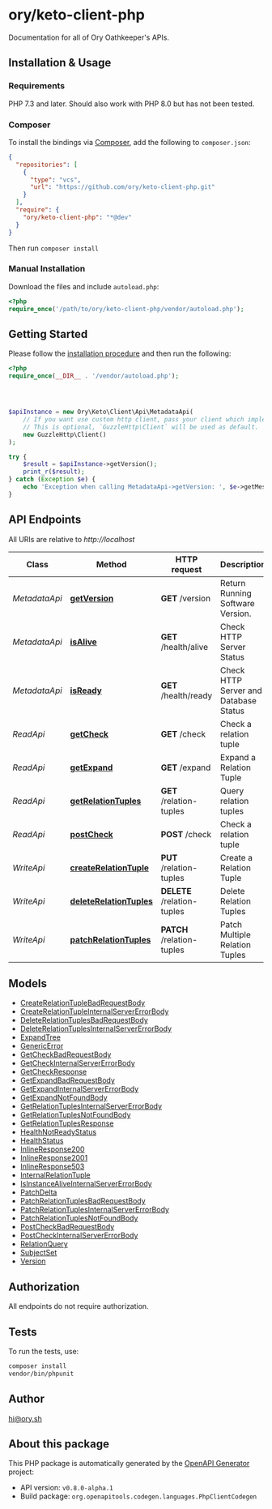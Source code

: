 # ory/keto-client-php

Documentation for all of Ory Oathkeeper's APIs.



## Installation & Usage

### Requirements

PHP 7.3 and later.
Should also work with PHP 8.0 but has not been tested.

### Composer

To install the bindings via [Composer](https://getcomposer.org/), add the following to `composer.json`:

```json
{
  "repositories": [
    {
      "type": "vcs",
      "url": "https://github.com/ory/keto-client-php.git"
    }
  ],
  "require": {
    "ory/keto-client-php": "*@dev"
  }
}
```

Then run `composer install`

### Manual Installation

Download the files and include `autoload.php`:

```php
<?php
require_once('/path/to/ory/keto-client-php/vendor/autoload.php');
```

## Getting Started

Please follow the [installation procedure](#installation--usage) and then run the following:

```php
<?php
require_once(__DIR__ . '/vendor/autoload.php');




$apiInstance = new Ory\Keto\Client\Api\MetadataApi(
    // If you want use custom http client, pass your client which implements `GuzzleHttp\ClientInterface`.
    // This is optional, `GuzzleHttp\Client` will be used as default.
    new GuzzleHttp\Client()
);

try {
    $result = $apiInstance->getVersion();
    print_r($result);
} catch (Exception $e) {
    echo 'Exception when calling MetadataApi->getVersion: ', $e->getMessage(), PHP_EOL;
}

```

## API Endpoints

All URIs are relative to *http://localhost*

Class | Method | HTTP request | Description
------------ | ------------- | ------------- | -------------
*MetadataApi* | [**getVersion**](docs/Api/MetadataApi.md#getversion) | **GET** /version | Return Running Software Version.
*MetadataApi* | [**isAlive**](docs/Api/MetadataApi.md#isalive) | **GET** /health/alive | Check HTTP Server Status
*MetadataApi* | [**isReady**](docs/Api/MetadataApi.md#isready) | **GET** /health/ready | Check HTTP Server and Database Status
*ReadApi* | [**getCheck**](docs/Api/ReadApi.md#getcheck) | **GET** /check | Check a relation tuple
*ReadApi* | [**getExpand**](docs/Api/ReadApi.md#getexpand) | **GET** /expand | Expand a Relation Tuple
*ReadApi* | [**getRelationTuples**](docs/Api/ReadApi.md#getrelationtuples) | **GET** /relation-tuples | Query relation tuples
*ReadApi* | [**postCheck**](docs/Api/ReadApi.md#postcheck) | **POST** /check | Check a relation tuple
*WriteApi* | [**createRelationTuple**](docs/Api/WriteApi.md#createrelationtuple) | **PUT** /relation-tuples | Create a Relation Tuple
*WriteApi* | [**deleteRelationTuples**](docs/Api/WriteApi.md#deleterelationtuples) | **DELETE** /relation-tuples | Delete Relation Tuples
*WriteApi* | [**patchRelationTuples**](docs/Api/WriteApi.md#patchrelationtuples) | **PATCH** /relation-tuples | Patch Multiple Relation Tuples

## Models

- [CreateRelationTupleBadRequestBody](docs/Model/CreateRelationTupleBadRequestBody.md)
- [CreateRelationTupleInternalServerErrorBody](docs/Model/CreateRelationTupleInternalServerErrorBody.md)
- [DeleteRelationTuplesBadRequestBody](docs/Model/DeleteRelationTuplesBadRequestBody.md)
- [DeleteRelationTuplesInternalServerErrorBody](docs/Model/DeleteRelationTuplesInternalServerErrorBody.md)
- [ExpandTree](docs/Model/ExpandTree.md)
- [GenericError](docs/Model/GenericError.md)
- [GetCheckBadRequestBody](docs/Model/GetCheckBadRequestBody.md)
- [GetCheckInternalServerErrorBody](docs/Model/GetCheckInternalServerErrorBody.md)
- [GetCheckResponse](docs/Model/GetCheckResponse.md)
- [GetExpandBadRequestBody](docs/Model/GetExpandBadRequestBody.md)
- [GetExpandInternalServerErrorBody](docs/Model/GetExpandInternalServerErrorBody.md)
- [GetExpandNotFoundBody](docs/Model/GetExpandNotFoundBody.md)
- [GetRelationTuplesInternalServerErrorBody](docs/Model/GetRelationTuplesInternalServerErrorBody.md)
- [GetRelationTuplesNotFoundBody](docs/Model/GetRelationTuplesNotFoundBody.md)
- [GetRelationTuplesResponse](docs/Model/GetRelationTuplesResponse.md)
- [HealthNotReadyStatus](docs/Model/HealthNotReadyStatus.md)
- [HealthStatus](docs/Model/HealthStatus.md)
- [InlineResponse200](docs/Model/InlineResponse200.md)
- [InlineResponse2001](docs/Model/InlineResponse2001.md)
- [InlineResponse503](docs/Model/InlineResponse503.md)
- [InternalRelationTuple](docs/Model/InternalRelationTuple.md)
- [IsInstanceAliveInternalServerErrorBody](docs/Model/IsInstanceAliveInternalServerErrorBody.md)
- [PatchDelta](docs/Model/PatchDelta.md)
- [PatchRelationTuplesBadRequestBody](docs/Model/PatchRelationTuplesBadRequestBody.md)
- [PatchRelationTuplesInternalServerErrorBody](docs/Model/PatchRelationTuplesInternalServerErrorBody.md)
- [PatchRelationTuplesNotFoundBody](docs/Model/PatchRelationTuplesNotFoundBody.md)
- [PostCheckBadRequestBody](docs/Model/PostCheckBadRequestBody.md)
- [PostCheckInternalServerErrorBody](docs/Model/PostCheckInternalServerErrorBody.md)
- [RelationQuery](docs/Model/RelationQuery.md)
- [SubjectSet](docs/Model/SubjectSet.md)
- [Version](docs/Model/Version.md)

## Authorization
All endpoints do not require authorization.
## Tests

To run the tests, use:

```bash
composer install
vendor/bin/phpunit
```

## Author

hi@ory.sh

## About this package

This PHP package is automatically generated by the [OpenAPI Generator](https://openapi-generator.tech) project:

- API version: `v0.8.0-alpha.1`
- Build package: `org.openapitools.codegen.languages.PhpClientCodegen`
